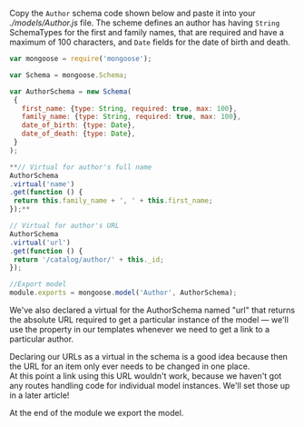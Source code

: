 Copy the `Author` schema code shown below and paste it into your *./models/Author.js* file. The scheme defines an author has having `String` SchemaTypes for the first and family names, that are required and have a maximum of 100 characters, and `Date` fields for the date of birth and death.
    
 ```js   
var mongoose = require('mongoose');

var Schema = mongoose.Schema;

var AuthorSchema = new Schema(
  {
    first_name: {type: String, required: true, max: 100},
    family_name: {type: String, required: true, max: 100},
    date_of_birth: {type: Date},
    date_of_death: {type: Date},
  }
);

**// Virtual for author's full name
AuthorSchema
.virtual('name')
.get(function () {
  return this.family_name + ', ' + this.first_name;
});**

// Virtual for author's URL
AuthorSchema
.virtual('url')
.get(function () {
  return '/catalog/author/' + this._id;
});

//Export model
module.exports = mongoose.model('Author', AuthorSchema);
```    
    

We've also declared a virtual for the AuthorSchema named "url" that returns the absolute URL required to get a particular instance of the model — we'll use the property in our templates whenever we need to get a link to a particular author.

Declaring our URLs as a virtual in the schema is a good idea because then the URL for an item only ever needs to be changed in one place.  
At this point a link using this URL wouldn't work, because we haven't got any routes handling code for individual model instances. We'll set those up in a later article!

At the end of the module we export the model.
